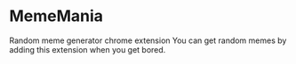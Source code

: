 # MemeMania
Random meme generator chrome extension
You can get random memes by adding this extension when you get bored.

